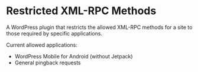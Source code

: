# Restricted XML-RPC Methods

A WordPress plugin that restricts the allowed XML-RPC methods for a site to those required by specific applications.

Current allowed applications:

* WordPress Mobile for Android (without Jetpack)
* General pingback requests
